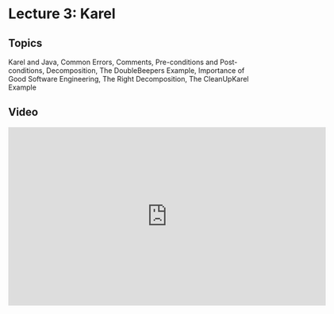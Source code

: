 # Lecture 3: Karel

## Topics

Karel and Java, Common Errors, Comments, Pre-conditions and Post-conditions, Decomposition, The DoubleBeepers Example, Importance of Good Software Engineering, The Right Decomposition, The CleanUpKarel Example

## Video

<iframe width="640" height="360" src="http://www.youtube.com/embed/C5HeRliZ0Ns?feature=player_detailpage" frameborder="0" allowfullscreen></iframe>
